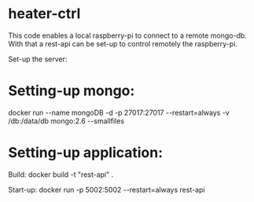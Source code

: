 # heater-ctrl
This code enables a local raspberry-pi to connect to a remote mongo-db. With that a rest-api can be set-up to control remotely the raspberry-pi.


Set-up the server: 

# Setting-up mongo: 
docker run --name mongoDB -d -p 27017:27017 --restart=always -v /db:/data/db mongo:2.6 --smallfiles

# Setting-up application:
Build:
docker build -t "rest-api" .

Start-up:
docker run -p 5002:5002 --restart=always rest-api
